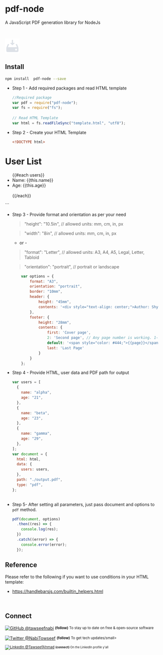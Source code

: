 # pdf-node
  A JavaScript PDF generation library for NodeJs

<br>

[![📟](https://raw.githubusercontent.com/ahmadawais/stuff/master/images/git/install.png)](./../../)

## Install

```sh
npm install  pdf-node --save
```

- Step 1 - Add required packages and read HTML template

  ```javascript
  //Required package
  var pdf = require("pdf-node");
  var fs = require("fs");

  // Read HTML Template
  var html = fs.readFileSync("template.html", "utf8");
  ```

- Step 2 - Create your HTML Template

  ```html
  <!DOCTYPE html>
<html lang="en">

<head>
    <meta charset="UTF-8" />
    <meta http-equiv="X-UA-Compatible" content="IE=edge" />
    <meta name="viewport" content="width=device-width, initial-scale=1.0" />
    <title>Hello world!</title>
</head>

<body>
    <h1>User List</h1>
    <ul>
        {{#each users}}
        <li>Name: {{this.name}}</li>
        <li>Age: {{this.age}}</li>
        <br >
        {{/each}}
    </ul>
</body>

</html>
<!-- a '/' at end is required for single tags -->
  ```

- Step 3 - Provide format and orientation as per your need

  > "height": "10.5in", // allowed units: mm, cm, in, px

  > "width": "8in", // allowed units: mm, cm, in, px

  - or -

  > "format": "Letter", // allowed units: A3, A4, A5, Legal, Letter, Tabloid

  > "orientation": "portrait", // portrait or landscape

    ```javascript
        var options = {
            format: "A3",
            orientation: "portrait",
            border: "10mm",
            header: {
                height: "45mm",
                contents: '<div style="text-align: center;">Author: Shyam Hajare</div>'
            },
            footer: {
                height: "28mm",
                contents: {
                    first: 'Cover page',
                    2: 'Second page', // Any page number is working. 1-based index
                    default: '<span style="color: #444;">{{page}}</span>/<span>{{pages}}</span>', // fallback value
                    last: 'Last Page'
                }
            }
        };
    ```
    
- Step 4 - Provide HTML, user data and PDF path for output

  ```javascript
  var users = [
    {
      name: "alpha",
      age: "21",
    },
    {
      name: "beta",
      age: "23",
    },
    {
      name: "gamma",
      age: "29",
    },
  ];
  var document = {
    html: html,
    data: {
      users: users,
    },
    path: "./output.pdf",
    type: "pdf",
  };
 
  ```

- Step 5- After setting all parameters, just pass document and options to `pdf` method.

  ```javascript
  pdf(document, options)
    .then((res) => {
      console.log(res);
    })
    .catch((error) => {
      console.error(error);
    });
  ```

## Reference

Please refer to the following if you want to use conditions in your HTML template:

- https://handlebarsjs.com/builtin_helpers.html


<br>

## Connect

<div align="left">
    <p><a href="https://github.com/tawseefnabi/"><img alt="GitHub @tawseefnabi" align="center" src="https://img.shields.io/badge/GITHUB-gray.svg?colorB=6cc644&style=flat" /></a>&nbsp;<small><strong>(follow)</strong> To stay up to date on free & open-source software</small></p>
    <p><a href="https://twitter.com/NabiTowseef/"><img alt="Twitter @NabiTowseef" align="center" src="https://img.shields.io/badge/TWITTER-gray.svg?colorB=1da1f2&style=flat" /></a>&nbsp;<small><strong>(follow)</strong> To get tech updates/small></p>
    <p><a href="https://www.linkedin.com/in/tawseef-ahmad-bhat-61830385/"><img alt="LinkedIn @TawseefAhmad" align="center" src="https://img.shields.io/badge/LINKEDIN-gray.svg?colorB=0077b5&style=flat" /></a>&nbsp;<small><strong>(connect)</strong> On the LinkedIn profile y'all</small></p>
</div>

<br>


[n]: https://nodecli.com/?utm_source=FOSS&utm_medium=FOSS&utm_campaign=create-node-app
[repo]: https://github.com/AhmadAwais/create-node-app
